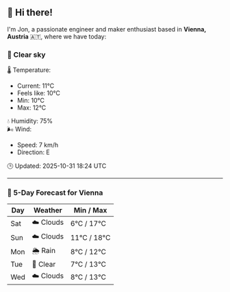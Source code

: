 ## 👋 Hi there!

I'm Jon, a passionate engineer and maker enthusiast based in **Vienna, Austria** 🇦🇹, where we have today:

### 🌙 Clear sky 

🌡️ Temperature: 
* Current: 11°C
* Feels like: 10°C
* Min: 10°C 
* Max: 12°C  

💧 Humidity: 75%  
🌬️ Wind: 
* Speed: 7 km/h 
* Direction: E  

🕒 Updated: 2025-10-31 18:24 UTC

---

### 📅 5-Day Forecast for Vienna

| Day | Weather | Min / Max |
|-----|---------|------------|
| Sat | ☁️ Clouds | 6°C / 17°C |
| Sun | ☁️ Clouds | 11°C / 18°C |
| Mon | 🌦️ Rain | 8°C / 12°C |
| Tue | 🌙 Clear | 7°C / 13°C |
| Wed | ☁️ Clouds | 8°C / 13°C |
